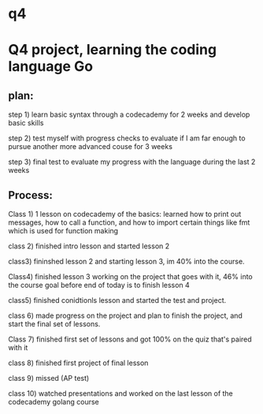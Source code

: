 # q4
<h1>Q4 project, learning the coding language Go</h1>


<h2>plan:</h2>


step 1) learn basic syntax through a codecademy for 2 weeks and develop basic skills


step 2) test myself with progress checks to evaluate if I am far enough to pursue another more advanced couse for 3 weeks


step 3) final test to evaluate my progress with the language during the last 2 weeks 





<h2>Process:</h2>


Class 1) 1 lesson on codecademy of the basics: learned how to print out messages, how to call a function, and how to import certain things like fmt which is used for function making


class 2) finished intro lesson and started lesson 2


class3) fininshed lesson 2 and starting lesson 3, im 40% into the course.


Class4) finished lesson 3 working on the project that goes with it, 46% into the course goal before end of today is to finish lesson 4

class5) finished conidtionls lesson and started the test and project.

class 6) made progress on the project and plan to finish the project, and start the final set of lessons.

Class 7) finished first set of lessons and got 100% on the quiz that's paired with it

class 8) finished first project of final lesson

class 9) missed (AP test)

class 10) watched presentations and worked on the last lesson of the codecademy golang course
